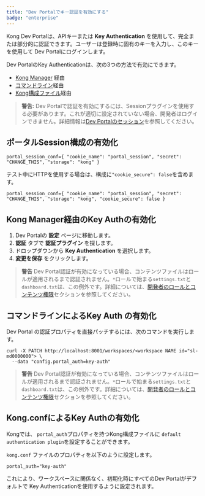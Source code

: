 ```yaml
---
title: "Dev Portalでキー認証を有効にする"
badge: "enterprise"
---
```

Kong Dev Portalは、APIキーまたは **Key Authentication** を使用して、完全または部分的に認証できます。ユーザーは登録時に固有のキーを入力し、このキーを使用して
Dev Portalにログインします。

Dev PortalのKey Authenticationは、次の3つの方法で有効にできます。

* [Kong Manager](#enable-key-auth-via-kong-manager) 経由
* [コマンドライン](#enable-key-auth-via-the-command-line)経由
* [Kong構成ファイル](#enable-key-auth-via-the-kongconf)経由
> 
> **警告:** Dev Portalで認証を有効にするには、Sessionプラグインを使用する必要があります。これが適切に設定されていない場合、開発者はログインできません。詳細情報は[Dev Portalのセッション](/gateway/{{page.release}}/kong-enterprise/dev-portal/authentication/sessions/)を参照してください。

ポータルSession構成の有効化
-----------------

    portal_session_conf={ "cookie_name": "portal_session", "secret": "CHANGE_THIS", "storage": "kong" }

テスト中にHTTPを使用する場合は、構成に`"cookie_secure": false`を含めます。

    portal_session_conf={ "cookie_name": "portal_session", "secret": "CHANGE_THIS", "storage": "kong", "cookie_secure": false }

Kong Manager経由のKey Authの有効化
---------------------------

1. Dev Portalの **設定** ページに移動します。
2. **認証** タブで **認証プラグイン** を探します。
3. ドロップダウンから **Key Authentication** を選択します。
4. **変更を保存** をクリックします。
> 
> **警告** Dev Portal認証が有効になっている場合、コンテンツファイルはロールが適用されるまで認証されません。`*`ロールで始まる`settings.txt`と`dashboard.txt`は、この例外です。詳細については、<a href="/gateway/{{page.release}}/kong-enterprise/dev-portal/authentication/developer-permissions">開発者のロールとコンテンツ権限</a>セクションを参照してください。

コマンドラインによるKey Auth の有効化
-----------------------

Dev Portal の認証プロパティを直接パッチするには、次のコマンドを実行します。

    curl -X PATCH http://localhost:8001/workspaces/<workspace NAME id="sl-md0000000"> \
      --data "config.portal_auth=key-auth"
> 
> **警告** Dev Portal認証が有効になっている場合、コンテンツファイルはロールが適用されるまで認証されません。`*`ロールで始まる`settings.txt`と`dashboard.txt`は、この例外です。詳細については、<a href="/gateway/{{page.release}}/kong-enterprise/dev-portal/authentication/developer-permissions">開発者のロールとコンテンツ権限</a>セクションを参照してください。

Kong.confによるKey Authの有効化
------------------------

Kongでは、 `portal_auth`プロパティを持つKong構成ファイルに
`default authentication plugin`を設定することができます。

`kong.conf` ファイルのプロパティを以下のように設定します。

    portal_auth="key-auth"

これにより、ワークスペースに関係なく、初期化時にすべてのDev Portalがデフォルトで
Key Authenticationを使用するように設定されます。

